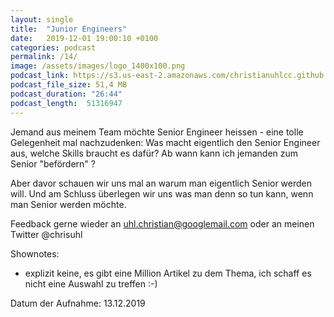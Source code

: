 ```yaml
---
layout: single
title:  "Junior Engineers"
date:   2019-12-01 19:00:10 +0100
categories: podcast
permalink: /14/
image: /assets/images/logo_1400x100.png
podcast_link: https://s3.us-east-2.amazonaws.com/christianuhlcc.github.io/episodes/Podcast_Folge_14.mp3
podcast_file_size: 51,4 MB
podcast_duration: "26:44"
podcast_length:  51316947
---
```


Jemand aus meinem Team möchte Senior Engineer heissen - eine tolle Gelegenheit mal nachzudenken: Was macht eigentlich den Senior Engineer aus, welche Skills braucht es dafür? Ab wann kann ich jemanden zum Senior "befördern" ?

Aber davor schauen wir uns mal an warum man eigentlich Senior werden will. Und am Schluss überlegen wir uns was man denn so tun kann, wenn man Senior werden möchte.


Feedback gerne wieder an uhl.christian@googlemail.com oder an meinen Twitter @chrisuhl


Shownotes:

- explizit keine, es gibt eine Million Artikel zu dem Thema, ich schaff es nicht eine Auswahl zu treffen :-)


Datum der Aufnahme: 13.12.2019